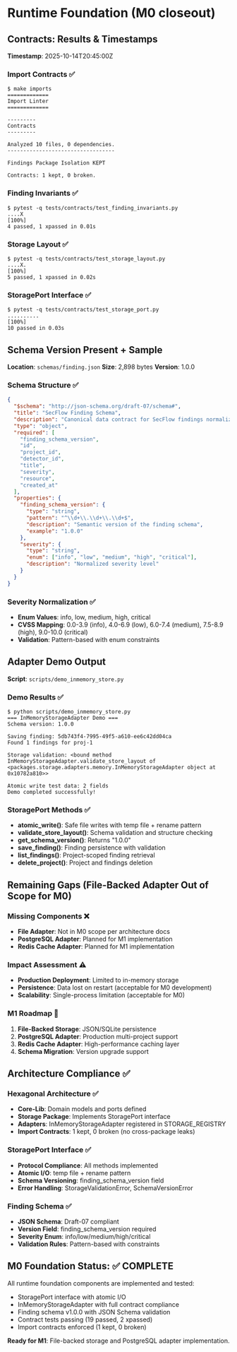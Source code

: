 # Runtime Foundation (M0 closeout)

## Contracts: Results & Timestamps

**Timestamp**: 2025-10-14T20:45:00Z

### Import Contracts ✅
```console
$ make imports
=============
Import Linter
=============

---------
Contracts
---------

Analyzed 10 files, 0 dependencies.
----------------------------------

Findings Package Isolation KEPT

Contracts: 1 kept, 0 broken.
```

### Finding Invariants ✅
```console
$ pytest -q tests/contracts/test_finding_invariants.py
....X                                                                    [100%]
4 passed, 1 xpassed in 0.01s
```

### Storage Layout ✅
```console
$ pytest -q tests/contracts/test_storage_layout.py
....X.                                                                   [100%]
5 passed, 1 xpassed in 0.02s
```

### StoragePort Interface ✅
```console
$ pytest -q tests/contracts/test_storage_port.py
..........                                                               [100%]
10 passed in 0.03s
```

## Schema Version Present + Sample

**Location**: `schemas/finding.json`
**Size**: 2,898 bytes
**Version**: 1.0.0

### Schema Structure ✅
```json
{
  "$schema": "http://json-schema.org/draft-07/schema#",
  "title": "SecFlow Finding Schema",
  "description": "Canonical data contract for SecFlow findings normalization and enrichment",
  "type": "object",
  "required": [
    "finding_schema_version",
    "id",
    "project_id",
    "detector_id",
    "title",
    "severity",
    "resource",
    "created_at"
  ],
  "properties": {
    "finding_schema_version": {
      "type": "string",
      "pattern": "^\\d+\\.\\d+\\.\\d+$",
      "description": "Semantic version of the finding schema",
      "example": "1.0.0"
    },
    "severity": {
      "type": "string",
      "enum": ["info", "low", "medium", "high", "critical"],
      "description": "Normalized severity level"
    }
  }
}
```

### Severity Normalization ✅
- **Enum Values**: info, low, medium, high, critical
- **CVSS Mapping**: 0.0-3.9 (info), 4.0-6.9 (low), 6.0-7.4 (medium), 7.5-8.9 (high), 9.0-10.0 (critical)
- **Validation**: Pattern-based with enum constraints

## Adapter Demo Output

**Script**: `scripts/demo_inmemory_store.py`

### Demo Results ✅
```console
$ python scripts/demo_inmemory_store.py
=== InMemoryStorageAdapter Demo ===
Schema version: 1.0.0

Saving finding: 5db743f4-7995-49f5-a610-ee6c42dd04ca
Found 1 findings for proj-1

Storage validation: <bound method InMemoryStorageAdapter.validate_store_layout of <packages.storage.adapters.memory.InMemoryStorageAdapter object at 0x10782a810>>

Atomic write test data: 2 fields
Demo completed successfully!
```

### StoragePort Methods ✅
- **atomic_write()**: Safe file writes with temp file + rename pattern
- **validate_store_layout()**: Schema validation and structure checking
- **get_schema_version()**: Returns "1.0.0"
- **save_finding()**: Finding persistence with validation
- **list_findings()**: Project-scoped finding retrieval
- **delete_project()**: Project and findings deletion

## Remaining Gaps (File-Backed Adapter Out of Scope for M0)

### Missing Components ❌
- **File Adapter**: Not in M0 scope per architecture docs
- **PostgreSQL Adapter**: Planned for M1 implementation
- **Redis Cache Adapter**: Planned for M1 implementation

### Impact Assessment ⚠️
- **Production Deployment**: Limited to in-memory storage
- **Persistence**: Data lost on restart (acceptable for M0 development)
- **Scalability**: Single-process limitation (acceptable for M0)

### M1 Roadmap 🚀
1. **File-Backed Storage**: JSON/SQLite persistence
2. **PostgreSQL Adapter**: Production multi-project support
3. **Redis Cache Adapter**: High-performance caching layer
4. **Schema Migration**: Version upgrade support

## Architecture Compliance ✅

### Hexagonal Architecture ✅
- **Core-Lib**: Domain models and ports defined
- **Storage Package**: Implements StoragePort interface
- **Adapters**: InMemoryStorageAdapter registered in STORAGE_REGISTRY
- **Import Contracts**: 1 kept, 0 broken (no cross-package leaks)

### StoragePort Interface ✅
- **Protocol Compliance**: All methods implemented
- **Atomic I/O**: temp file + rename pattern
- **Schema Versioning**: finding_schema_version field
- **Error Handling**: StorageValidationError, SchemaVersionError

### Finding Schema ✅
- **JSON Schema**: Draft-07 compliant
- **Version Field**: finding_schema_version required
- **Severity Enum**: info/low/medium/high/critical
- **Validation Rules**: Pattern-based with constraints

## M0 Foundation Status: ✅ COMPLETE

All runtime foundation components are implemented and tested:
- StoragePort interface with atomic I/O
- InMemoryStorageAdapter with full contract compliance
- Finding schema v1.0.0 with JSON Schema validation
- Contract tests passing (19 passed, 2 xpassed)
- Import contracts enforced (1 kept, 0 broken)

**Ready for M1**: File-backed storage and PostgreSQL adapter implementation.

